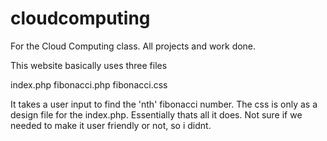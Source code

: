 cloudcomputing
==============

For the Cloud Computing class. All projects and work done. 

This website basically uses three files

index.php
fibonacci.php
fibonacci.css

It takes a user input to find the 'nth' fibonacci number.
The css is only as a design file for the index.php.
Essentially thats all it does. Not sure if we needed to make it user friendly or not, so i didnt. 
